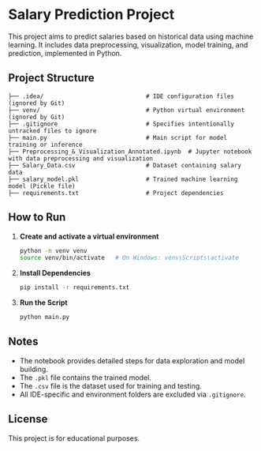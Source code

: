 # Salary Prediction Project

This project aims to predict salaries based on historical data using machine learning. It includes data preprocessing, visualization, model training, and prediction, implemented in Python.

## Project Structure

```
├── .idea/                             # IDE configuration files (ignored by Git)
├── venv/                              # Python virtual environment (ignored by Git)
├── .gitignore                         # Specifies intentionally untracked files to ignore
├── main.py                            # Main script for model training or inference
├── Preprocessing_&_Visualization_Annotated.ipynb  # Jupyter notebook with data preprocessing and visualization
├── Salary_Data.csv                    # Dataset containing salary data
├── salary_model.pkl                   # Trained machine learning model (Pickle file)
├── requirements.txt                   # Project dependencies
```

## How to Run

1. **Create and activate a virtual environment**

   ```bash
   python -m venv venv
   source venv/bin/activate   # On Windows: venv\Scripts\activate
   ```

2. **Install Dependencies**

   ```bash
   pip install -r requirements.txt
   ```

3. **Run the Script**

   ```bash
   python main.py
   ```

## Notes

- The notebook provides detailed steps for data exploration and model building.
- The `.pkl` file contains the trained model.
- The `.csv` file is the dataset used for training and testing.
- All IDE-specific and environment folders are excluded via `.gitignore`.

## License

This project is for educational purposes.